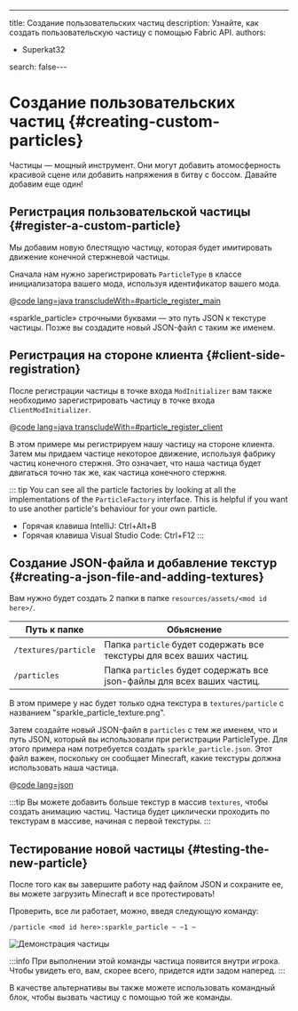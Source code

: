 ---
title: Создание пользовательских частиц
description: Узнайте, как создать пользовательскую частицу с помощью Fabric API.
authors:
  - Superkat32

search: false---

# Создание пользовательских частиц {#creating-custom-particles}

Частицы — мощный инструмент. Они могут добавить атомосферность красивой сцене или добавить напряжения в битву с боссом. Давайте добавим еще один!

## Регистрация пользовательской частицы {#register-a-custom-particle}

Мы добавим новую блестящую частицу, которая будет имитировать движение конечной стержневой частицы.

Сначала нам нужно зарегистрировать `ParticleType` в классе инициализатора вашего мода, используя идентификатор вашего мода.

@[code lang=java transcludeWith=#particle_register_main](@/reference/1.21/src/main/java/com/example/docs/FabricDocsReference.java)

«sparkle_particle» строчными буквами — это путь JSON к текстуре частицы. Позже вы создадите новый JSON-файл с таким же именем.

## Регистрация на стороне клиента {#client-side-registration}

После регистрации частицы в точке входа `ModInitializer` вам также необходимо зарегистрировать частицу в точке входа `ClientModInitializer`.

@[code lang=java transcludeWith=#particle_register_client](@/reference/1.21/src/client/java/com/example/docs/FabricDocsReferenceClient.java)

В этом примере мы регистрируем нашу частицу на стороне клиента. Затем мы придаем частице некоторое движение, используя фабрику частиц конечного стержня. Это означает, что наша частица будет двигаться точно так же, как частица конечного стержня.

::: tip
You can see all the particle factories by looking at all the implementations of the `ParticleFactory` interface. This is helpful if you want to use another particle's behaviour for your own particle.

- Горячая клавиша IntelliJ: Ctrl+Alt+B
- Горячая клавиша Visual Studio Code: Ctrl+F12
  :::

## Создание JSON-файла и добавление текстур {#creating-a-json-file-and-adding-textures}

Вам нужно будет создать 2 папки в папке `resources/assets/<mod id here>/`.

| Путь к папке         | Обьяснение                                                                              |
| -------------------- | --------------------------------------------------------------------------------------- |
| `/textures/particle` | Папка `particle` будет содержать все текстуры для всех ваших частиц.    |
| `/particles`         | Папка `particles` будет содержать все json-файлы для всех ваших частиц. |

В этом примере у нас будет только одна текстура в `textures/particle` с названием "sparkle_particle_texture.png".

Затем создайте новый JSON-файл в `particles` с тем же именем, что и путь JSON, который вы использовали при регистрации ParticleType. Для этого примера нам потребуется создать `sparkle_particle.json`. Этот файл важен, поскольку он сообщает Minecraft, какие текстуры должна использовать наша частица.

@[code lang=json](@/reference/1.21/src/main/resources/assets/fabric-docs-reference/particles/sparkle_particle.json)

:::tip
Вы можете добавить больше текстур в массив `textures`, чтобы создать анимацию частиц. Частица будет циклически проходить по текстурам в массиве, начиная с первой текстуры.
:::

## Тестирование новой частицы {#testing-the-new-particle}

После того как вы завершите работу над файлом JSON и сохраните ее, вы можете загрузить Minecraft и все протестировать!

Проверить, все ли работает, можно, введя следующую команду:

```mcfunction
/particle <mod id here>:sparkle_particle ~ ~1 ~
```

![Демонстрация частицы](/assets/develop/rendering/particles/sparkle-particle-showcase.png)

:::info
При выполнении этой команды частица появится внутри игрока. Чтобы увидеть его, вам, скорее всего, придется идти задом наперед.
:::

В качестве альтернативы вы также можете использовать командный блок, чтобы вызвать частицу с помощью той же команды.
